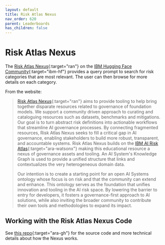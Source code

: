 ```yaml
---
layout: default
title: Risk Atlas Nexus
nav_order: 620
parent: Leaderboards
has_children: false
---
```


# Risk Atlas Nexus

The [Risk Atlas Nexus](https://huggingface.co/spaces/ibm/risk-atlas-nexus){:target="ran"} on the [IBM Hugging Face Community](https://huggingface.co/ibm){:target="ibm-hf"} provides a query prompt to search for risk categories that are most relevant. The user can then browse for more details on each category.

From the website:

> [Risk Atlas Nexus](https://huggingface.co/spaces/ibm/risk-atlas-nexus){:target="ran"} aims to provide tooling to help bring together disparate resources related to governance of foundation models. We support a community driven approach to curating and cataloguing resources such as datasets, benchmarks and mitigations. Our goal is to turn abstract risk definitions into actionable workflows that streamline AI governance processes. By connecting fragmented resources, Risk Atlas Nexus seeks to fill a critical gap in AI governance, enabling stakeholders to build more robust, transparent, and accountable systems. Risk Atlas Nexus builds on the [IBM AI Risk Atlas](https://www.ibm.com/docs/en/watsonx/saas?topic=ai-risk-atlas){:target="ara-watsonx"} making this educational resource a nexus of governance assets and tooling. An AI System's Knowledge Graph is used to provide a unified structure that links and contextualizes the very heterogeneous domain data.
> 
> Our intention is to create a starting point for an open AI Systems ontology whose focus is on risk and that the community can extend and enhance. This ontology serves as the foundation that unifies innovation and tooling in the AI risk space. By lowering the barrier to entry for developers, it fosters a governance-first approach to AI solutions, while also inviting the broader community to contribute their own tools and methodologies to expand its impact.

## Working with the Risk Atlas Nexus Code

See [this repo](https://github.com/IBM/risk-atlas-nexus/){:target="ara-gh"} for the source code and more technical details about how the Nexus works.
